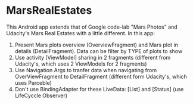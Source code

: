 # MarsRealEstates
This Android app extends that of Google code-lab "Mars Photos" and Udacity's Mars Real Estates with a little different.
In this app:
1. Present Mars plots overview (OverviewFragment) and Mars plot in details (DetailFragment). Data can be filter by TYPE of plots to show
2. Use activity [ViewModel] sharing in 2 fragments (different from Udacity's, which uses 2 ViewModels for 2 fragments)
3. Use Navigation Args to tranfer data when navigating from OverViewFragment to DetailFragment (different form Udacity's, which uses Parceble)
4. Don't use BindingAdapter for these LiveData: [List<MarsPhoto>] and [Status] (use LifeCyccle Observer)
